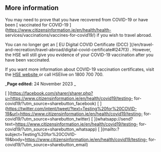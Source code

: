 ##  More information

You may need to prove that you have recovered from COVID-19 or have been [
vaccinated for COVID-19 ](https://www.citizensinformation.ie/en/health/health-
services/vaccinations/vaccines-for-covid19/) if you wish to travel abroad.

You can no longer get an [ EU Digital COVID Certificate (DCC) ](/en/travel-
and-recreation/travel-abroad/digital-covid-certificate#l247f3) . However, the
HSE will still give you evidence of your COVID-19 vaccination after you have
been vaccinated.

If you want more information about COVID-19 vaccination certificates, visit
the [ HSE website ](https://www.hse.ie/eng/) or call HSElive on 1800 700 700.

_**Page edited:** 24 November 2023 _

[
](https://facebook.com/sharer/sharer.php?u=https://www.citizensinformation.ie/en/health/covid19/testing-
for-covid19/?utm_source=sharebutton_facebook) [
](https://twitter.com/intent/tweet/?text=Testing%20for%20COVID-19&url=https://www.citizensinformation.ie/en/health/covid19/testing-
for-covid19/?utm_source=sharebutton_twitter) [
](whatsapp://send?text=https://www.citizensinformation.ie/en/health/covid19/testing-
for-covid19/?utm_source=sharebutton_whatsapp) [
](mailto:?subject=Testing%20for%20COVID-19&body=https://www.citizensinformation.ie/en/health/covid19/testing-
for-covid19/?utm_source=sharebutton_email) [ ](javascript:void\(0\))
